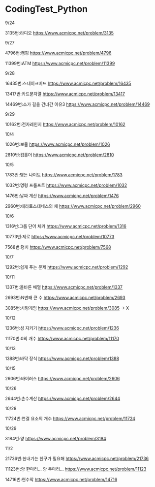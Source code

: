 # CodingTest_Python

9/24

3135번:라디오 https://www.acmicpc.net/problem/3135 



9/27

4796번:캠핑 https://www.acmicpc.net/problem/4796

11399번:ATM https://www.acmicpc.net/problem/11399


9/28

16435번:스네이크버드 https://www.acmicpc.net/problem/16435

13417번:카드문자열 https://www.acmicpc.net/problem/13417

14469번:소가 길을 건너간 이유3 https://www.acmicpc.net/problem/14469

9/29

10162번:전자레인지 https://www.acmicpc.net/problem/10162

10/4

1026번:보물 https://www.acmicpc.net/problem/1026

2810번:컵홀더 https://www.acmicpc.net/problem/2810

10/5

1783번:병든 나이트 https://www.acmicpc.net/problem/1783

1032번:명령 프롬프트 https://www.acmicpc.net/problem/1032

1476번:날짜 계산 https://www.acmicpc.net/problem/1476

2960번:에라토스테네스의 체  https://www.acmicpc.net/problem/2960

10/6

1316번:그룹 단어 체커 https://www.acmicpc.net/problem/1316

10773번:제로 https://www.acmicpc.net/problem/10773

7568번:덩치 https://www.acmicpc.net/problem/7568

10/7

1292번:쉽게 푸는 문제 https://www.acmicpc.net/problem/1292

10/11

1337번:올바른 배열 https://www.acmicpc.net/problem/1337

2693번:N번째 큰 수 https://www.acmicpc.net/problem/2693

3085번:사탕게임 https://www.acmicpc.net/problem/3085   -> X 

10/12

1236번:성 지키기 https://www.acmicpc.net/problem/1236

11170번:0의 개수 https://www.acmicpc.net/problem/11170


10/13

1388번:바닥 장식 https://www.acmicpc.net/problem/1388

10/15

2606번:바이러스 https://www.acmicpc.net/problem/2606

10/26

2644번:촌수계산 https://www.acmicpc.net/problem/2644

10/28

11724번:연결 요소의 개수 https://www.acmicpc.net/problem/11724

10/29

3184번:양 https://www.acmicpc.net/problem/3184

11/2

21736번:헌내기는 친구가 필요해 https://www.acmicpc.net/problem/21736

11123번:양 한마리... 양 두마리... https://www.acmicpc.net/problem/11123

14716번:현수막 https://www.acmicpc.net/problem/14716
